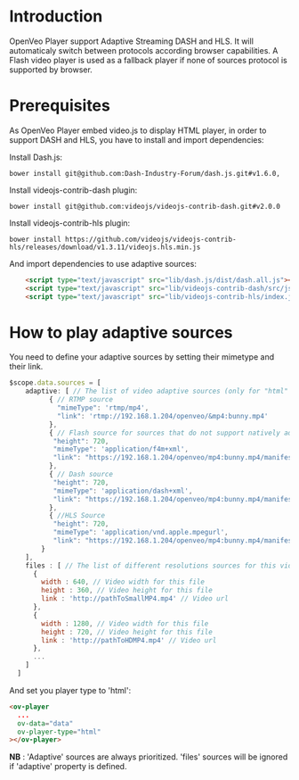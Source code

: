 # Introduction

OpenVeo Player support Adaptive Streaming DASH and HLS. It will automaticaly switch between protocols according browser capabilities. 
A Flash video player is used as a fallback player if none of sources protocol is supported by browser.

# Prerequisites

As OpenVeo Player embed video.js to display HTML player, in order to support DASH and HLS, you have to install and import dependencies:

Install Dash.js:

    bower install git@github.com:Dash-Industry-Forum/dash.js.git#v1.6.0,

Install videojs-contrib-dash plugin:

    bower install git@github.com:videojs/videojs-contrib-dash.git#v2.0.0

Install videojs-contrib-hls plugin:

    bower install https://github.com/videojs/videojs-contrib-hls/releases/download/v1.3.11/videojs.hls.min.js

And import dependencies to use adaptive sources:
```html
    <script type="text/javascript" src="lib/dash.js/dist/dash.all.js"></script>
    <script type="text/javascript" src="lib/videojs-contrib-dash/src/js/videojs-dash.js"></script>
    <script type="text/javascript" src="lib/videojs-contrib-hls/index.js"></script>
```

# How to play adaptive sources
You need to define your adaptive sources by setting their mimetype and their link. 
```javascript
$scope.data.sources = [
    adaptive: [ // The list of video adaptive sources (only for "html" player)
          { // RTMP source 
            "mimeType": 'rtmp/mp4',
            "link": 'rtmp://192.168.1.204/openveo/&mp4:bunny.mp4'
          },
          { // Flash source for sources that do not support natively adaptive streaming
           "height": 720,
           "mimeType": 'application/f4m+xml',
           "link": "https://192.168.1.204/openveo/mp4:bunny.mp4/manifest.f4m"
          },
          { // Dash source
           "height": 720,
           "mimeType": 'application/dash+xml', 
           "link": "https://192.168.1.204/openveo/mp4:bunny.mp4/manifest.mpd"
          },
          { //HLS Source
           "height": 720,
           "mimeType": 'application/vnd.apple.mpegurl',
           "link": "https://192.168.1.204/openveo/mp4:bunny.mp4/manifest.m3u8"
        }
    ],
    files : [ // The list of different resolutions sources for this video (only for "html" player)
      {
        width : 640, // Video width for this file
        height : 360, // Video height for this file
        link : 'http://pathToSmallMP4.mp4' // Video url
      },
      {
        width : 1280, // Video width for this file
        height : 720, // Video height for this file
        link : 'http://pathToHDMP4.mp4' // Video url
      },
      ...
    ]
  ]
```

And set you player type to 'html':
```html
<ov-player
  ...
  ov-data="data"
  ov-player-type="html"
></ov-player>
```

**NB** : 'Adaptive' sources are always prioritized. 'files' sources will be ignored if 'adaptive' property is defined.
